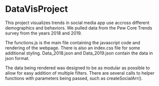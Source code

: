 # DataVisProject
This project visualizes trends in social media app use accross different demographics and behaviors. We pulled data from the Pew Core Trends survey from the years 2018 and 2019.

The functions.js is the main file containing the javascript code and rendering of the webpage. There is also an index.css file for some additional styling. Data_2018.json and Data_2019.json contain the data in json format.

The data being rendered was designed to be as modular as possible to allow for easy addition of multiple filters. There are several calls to helper functions with parameters being passed, such as createSocialArr().

